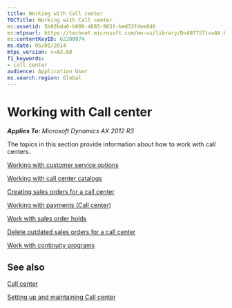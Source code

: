 ```yaml
---
title: Working with Call center
TOCTitle: Working with Call center
ms:assetid: 5b02bda6-b609-4685-963f-bed33fdee846
ms:mtpsurl: https://technet.microsoft.com/en-us/library/Dn497757(v=AX.60)
ms:contentKeyID: 62200074
ms.date: 05/01/2014
mtps_version: v=AX.60
f1_keywords:
- call center
audience: Application User
ms.search.region: Global
---
```


# Working with Call center 


_**Applies To:** Microsoft Dynamics AX 2012 R3_

The topics in this section provide information about how to work with call centers.

[Working with customer service options](working-with-customer-service-options.md)

[Working with call center catalogs](working-with-call-center-catalogs.md)

[Creating sales orders for a call center](creating-sales-orders-for-a-call-center.md)

[Working with payments (Call center)](working-with-payments-call-center.md)

[Work with sales order holds](work-with-sales-order-holds.md)

[Delete outdated sales orders for a call center](delete-outdated-sales-orders-for-a-call-center.md)

[Work with continuity programs](work-with-continuity-programs.md)

## See also

[Call center](call-center.md)

[Setting up and maintaining Call center](setting-up-and-maintaining-call-center.md)

  


